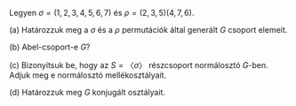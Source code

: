 Legyen $σ = (1, 2, 3, 4, 5, 6, 7)$ és $ρ = (2, 3, 5)(4, 7, 6)$.

(a) Határozzuk meg a $σ$ és a $ρ$ permutációk által generált $G$ csoport elemeit.

(b) Abel-csoport-e $G$? 

(c) Bizonyítsuk be, hogy az $S = 〈σ〉$ részcsoport normálosztó $G$-ben. Adjuk meg e normálosztó mellékosztályait. 

(d) Határozzuk meg $G$ konjugált osztályait.